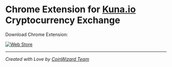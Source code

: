 # Chrome Extension for [Kuna.io](https://kuna.io/?ref=coinwizard-kuna-ticker) Cryptocurrency Exchange

Download Chrome Extension:

[![Web Store](https://developer.chrome.com/webstore/images/ChromeWebStore_Badge_v2_206x58.png)](https://chrome.google.com/webstore/detail/kunaio-ticker-exchange/fgdaflnjoincloakmmndamfgofijeine)

---

*Created with Love by [CoinWizard Team](https://coinwizard.me/)*